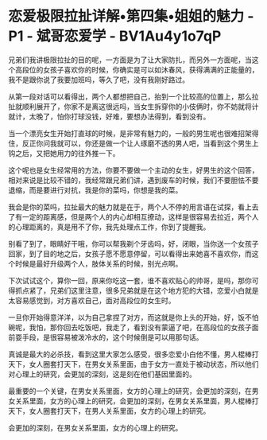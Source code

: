 # 恋爱极限拉扯详解•第四集•姐姐的魅力 - P1 - 斌哥恋爱学 - BV1Au4y1o7qP

兄弟们我讲极限拉扯的目的呢，一方面是为了让大家防扎，而另外一方面呢，当这个高段位的女孩子喜欢你的时候，你确实是可以如沐春风，获得满满的正能量的，我不是跟你说了我要加班吗，等久了吧，没有我刚好路过。

从第一段对话可以看得出，两个人都想把自己，抬到一个比较高的位置上，那么拉扯就顺利展开了，你家不是离这很远吗，当女生拆穿你的小伎俩时，你不妨就将计就计，太晚了，怕你打球没钱，好难，要想办法得到，看到没有。

当一个漂亮女生开始打直球的时候，是非常有魅力的，一般的男生呢也很难招架得住，反正你问我就可以，你还是做一个让人琢磨不透的男人吧，当看到这个男生上钩之后，又把她用力的往外推一下。

这个呢也是女生经常用的方法，你要不要做一个主动的女生，好男生的这个回答，相对来说是比较不错的，我经常跟兄弟们讲，遇到废车的时候，我们不要胆怯不要退缩，而是要进行对抗，我是你的菜吗，你想是我的菜。

我会是你的菜吗，拉扯最大的魅力就是在于，两个人不停的用言语在试探，看上去了有一定的距离感，但是两个人的内心却相互撩动，这样是很容易去拉近，两个人的心理距离的，真是用不了你，我先处理点工作，你到了提醒我。

别看了到了，眼睛好干哦，你可以帮我剃个牙齿吗，好，闭眼，当你送一个女孩子回家，到了目的地之后，女孩子愿不愿意停留，可以看得出来她喜不喜欢你，而这个时候是最好升级两个人，肢体关系的时候，别光点啊。

下次试试这个，算你一回，原来你吃这一套，谁不喜欢贴心的帅哥，是吗，那你可得抓点紧了，兄弟们这里注意，很多兄弟就是在这个地方犯的大错，恋爱小白就是太容易感觉到，对方喜欢自己，面对高段位的女生时。

一旦你开始得意洋洋，以为自己拿捏了对方，而这就是你上头的开始，好，饭不怕碗呢，我怕，那你回去吃饭吧，我走了，看到没有蒙逼了吧，在高段位的女孩子面前耍手段，是很容易被泼冷水的，这个时候倒是可以用那句话。

真诚是最大的必杀技，看到这里大家怎么感受，很多恋爱小白他不懂，男人棍棒打天下，女人圈套打天下，在男女关系里面，由于女方一直处于被动状态，所以他们对心理上的研究，会更加的深刻，这是刻在他们基因里面的。

最重要的一个关键，在男女关系里面，女方的心理上的研究，会更加的深刻，在男女关系里面，女方的心理上的研究，会更加的深刻，在男女关系里面，男人棍棒打天下，女人圈套打天下，在男人关系里面，女方的心理上的研究。

会更加的深刻，在男女关系里面，女方的心理上的研究。